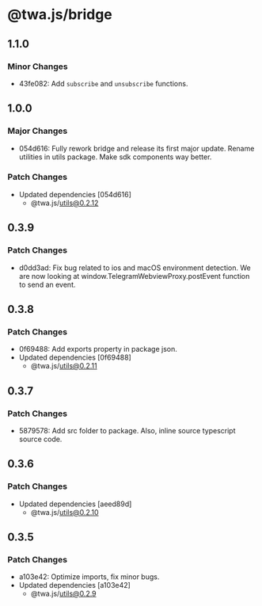 # @twa.js/bridge

## 1.1.0

### Minor Changes

- 43fe082: Add `subscribe` and `unsubscribe` functions.

## 1.0.0

### Major Changes

- 054d616: Fully rework bridge and release its first major update. Rename utilities in utils package. Make sdk components way better.

### Patch Changes

- Updated dependencies [054d616]
  - @twa.js/utils@0.2.12

## 0.3.9

### Patch Changes

- d0dd3ad: Fix bug related to ios and macOS environment detection. We are now looking at window.TelegramWebviewProxy.postEvent function to send an event.

## 0.3.8

### Patch Changes

- 0f69488: Add exports property in package json.
- Updated dependencies [0f69488]
  - @twa.js/utils@0.2.11

## 0.3.7

### Patch Changes

- 5879578: Add src folder to package. Also, inline source typescript source code.

## 0.3.6

### Patch Changes

- Updated dependencies [aeed89d]
  - @twa.js/utils@0.2.10

## 0.3.5

### Patch Changes

- a103e42: Optimize imports, fix minor bugs.
- Updated dependencies [a103e42]
  - @twa.js/utils@0.2.9
